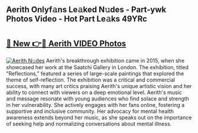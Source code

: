 ## Aerith Onlyf𝚊ns Le𝚊ked N𝚞des - Part-ywk Photos Video - Hot Part Le𝚊ks 49YRc

# <h2><a href="http://ab15921.deff.icu/?id=Aerith">🔗 New 👉🔴 Aerith VIDEO Photos</a></h2>

[![Aerith N𝚞des](https://i.imgur.com/rIISA9y.gif)](http://ab15921.deff.icu/?id=Aerith)
Aerith's breakthrough exhibition came in 2015, when she showcased her work at the Saatchi Gallery in London. The exhibition, titled "Reflections," featured a series of large-scale paintings that explored the theme of self-reflection. The exhibition was a critical and commercial success, with many art critics praising Aerith's unique artistic vision and her ability to connect with viewers on a deep emotional level. Aerith's music and message resonate with young audiences who find solace and strength in her vulnerability. She actively engages with her fans online, fostering a supportive and inclusive community. Her advocacy for mental health awareness extends beyond her music, as she speaks out on the importance of seeking help and normalizing conversations about mental illness.
